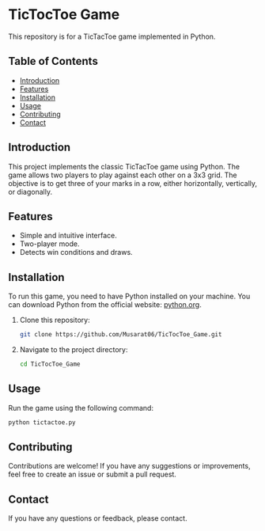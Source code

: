 # TicTocToe Game

This repository is for a TicTacToe game implemented in Python.

## Table of Contents
- [Introduction](#introduction)
- [Features](#features)
- [Installation](#installation)
- [Usage](#usage)
- [Contributing](#contributing)
- [Contact](#contact)

## Introduction

This project implements the classic TicTacToe game using Python. The game allows two players to play against each other on a 3x3 grid. The objective is to get three of your marks in a row, either horizontally, vertically, or diagonally.

## Features

- Simple and intuitive interface.
- Two-player mode.
- Detects win conditions and draws.

## Installation

To run this game, you need to have Python installed on your machine. You can download Python from the official website: [python.org](https://www.python.org/).

1. Clone this repository:
    ```bash
    git clone https://github.com/Musarat06/TicTocToe_Game.git
    ```
2. Navigate to the project directory:
    ```bash
    cd TicTocToe_Game
    ```


## Usage

Run the game using the following command:
```bash
python tictactoe.py
```

## Contributing

Contributions are welcome! If you have any suggestions or improvements, feel free to create an issue or submit a pull request.

## Contact
If you have any questions or feedback, please contact.


